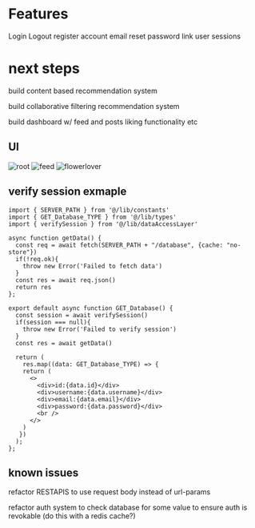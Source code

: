 # Features

Login
Logout
register account
email reset password link
user sessions

# next steps

build content based recommendation system

build collaborative filtering recommendation system 

build dashboard w/ feed and posts liking functionality etc


## UI

![root](https://github.com/RoseWrightdev/sm/assets/100792806/2d0ffe79-d482-4d78-816f-651adbd7dd46)
![feed](https://github.com/RoseWrightdev/sm/assets/100792806/5628c8ea-aee6-406c-abfa-683752f44edd)
![flowerlover](https://github.com/RoseWrightdev/sm/assets/100792806/d93e54d3-d8d3-4c08-ba8a-2313e0959a44)


## verify session exmaple

```
import { SERVER_PATH } from '@/lib/constants'
import { GET_Database_TYPE } from '@/lib/types'
import { verifySession } from '@/lib/dataAccessLayer'

async function getData() {
  const req = await fetch(SERVER_PATH + "/database", {cache: "no-store"})
  if(!req.ok){
    throw new Error('Failed to fetch data')
  }
  const res = await req.json()
  return res
};

export default async function GET_Database() {
  const session = await verifySession()
  if(session === null){
    throw new Error('Failed to verify session')
  }
  const res = await getData()

  return (
    res.map((data: GET_Database_TYPE) => {
    return (
      <>
        <div>id:{data.id}</div>
        <div>username:{data.username}</div>
        <div>email:{data.email}</div>
        <div>password:{data.password}</div>
        <br />
      </>
    )
   })
  );
};
```


## known issues

refactor RESTAPIS to use request body instead of url-params

refactor auth system to check database for some value to ensure auth is revokable (do this with a redis cache?)


